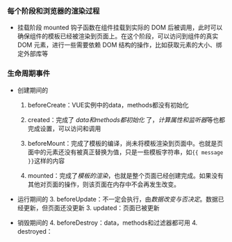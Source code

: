 ### 每个阶段和浏览器的渲染过程
 * 挂载阶段 mounted 钩子函数在组件挂载到实际的 DOM 后被调用，此时可以确保组件的模板已经被渲染到页面上。在这个阶段，可以访问到组件的真实 DOM 元素，进行一些需要依赖 DOM 结构的操作，比如获取元素的大小、绑定外部库等

### 生命周期事件
 - 创建期间的
   1. beforeCreate：VUE实例中的data，methods都没有初始化
   1. created：完成了 *data和methods都初始化* 了，*计算属性和监听器*等也都完成设置，可以访问和调用

   2. beforeMount：完成了模板的编译，尚未将模板渲染到页面中。也就是页面中的元素还没有被真正替换为值，只是一些模板字符串，如`{{ message }}`这样的内容
   2. mounted：完成了*模板的渲染*，也就是整个页面已经创建完成。如果没有其他对页面的操作，则该页面在内存中不会再发生改变。
 
 - 运行期间的
   3. beforeUpdate：不一定会执行，由*数据改变与否决定*。数据已经更新，但页面还没更新
   3. updated：页面已被更新
 
 - 销毁期间的
   4. beforeDestroy：data，methods和过滤器都可用
   4. destroyed：